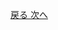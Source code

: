 [戻る     ](https://github.com/RF215048/Uapps/edit/master/index.md)
[     次へ](https://github.com/RF215048/Uapps/edit/master/page3.md)
